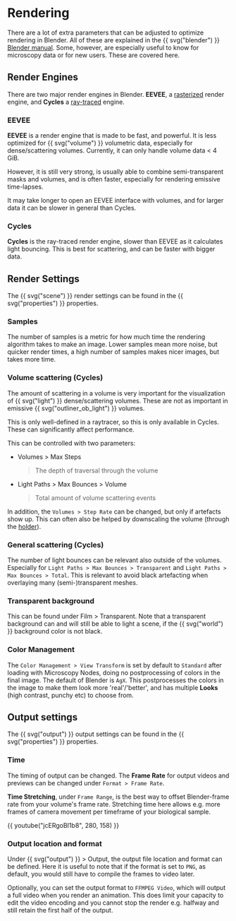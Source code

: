 # Rendering

There are a lot of extra parameters that can be adjusted to optimize rendering in Blender. All of these are explained in the {{ svg("blender") }} [Blender manual](https://docs.blender.org/manual/en/latest/render/cycles/render_settings/index.html). Some, however, are especially useful to know for microscopy data or for new users. These are covered here.

## Render Engines

There are two major render engines in Blender. **EEVEE**, a [rasterized](https://en.wikipedia.org/wiki/Rasterisation) render engine, and **Cycles** a [ray-traced](https://en.wikipedia.org/wiki/Ray_tracing_(graphics)) engine. 

### EEVEE

**EEVEE** is a render engine that is made to be fast, and powerful. It is less optimized for {{ svg("volume") }} volumetric data, especially for dense/scattering volumes. Currently, it can only handle volume data < 4 GiB.

However, it is still very strong, is usually able to combine semi-transparent masks and volumes, and is often faster, especially for rendering emissive time-lapses. 

It may take longer to open an EEVEE interface with volumes, and for larger data it can be slower in general than Cycles.


### Cycles

**Cycles** is the ray-traced render engine, slower than EEVEE as it calculates light bouncing. This is best for scattering, and can be faster with bigger data. 


## Render Settings

The {{ svg("scene") }} render settings can be found in the {{ svg("properties") }} properties.

### Samples

The number of samples is a metric for how much time the rendering algorithm takes to make an image. Lower samples mean more noise, but quicker render times, a high number of samples makes nicer images, but takes more time.

### Volume scattering (Cycles)

The amount of scattering in a volume is very important for the visualization of {{ svg("light") }} dense/scattering volumes. These are not as important in emissive {{ svg("outliner_ob_light") }} volumes.

This is only well-defined in a raytracer, so this is only available in Cycles. These can significantly affect performance.

This can be controlled with two parameters:

- Volumes > Max Steps
  > The depth of traversal through the volume
- Light Paths > Max Bounces > Volume 
  > Total amount of volume scattering events

In addition, the `Volumes > Step Rate` can be changed, but only if artefacts show up. This can often also be helped by downscaling the volume (through the [holder](./3_objects.md#holder)).

### General scattering (Cycles)

The number of light bounces can be relevant also outside of the volumes. Especially for `Light Paths > Max Bounces > Transparent` and `Light Paths > Max Bounces > Total`. This is relevant to avoid black artefacting when overlaying many (semi-)transparent meshes. 


### Transparent background

This can be found under Film > Transparent. Note that a transparent background can and will still be able to light a scene, if the {{ svg("world") }} background color is not black.

### Color Management

The `Color Management > View Transform` is set by default to `Standard` after loading with Microscopy Nodes, doing no postprocessing of colors in the final image. The default of Blender is `AgX`. This postprocesses the colors in the image to make them look more 'real'/'better', and has multiple **Looks** (high contrast, punchy etc) to choose from.

## Output settings

The {{ svg("output") }} output settings can be found in the {{ svg("properties") }} properties.

### Time

The timing of output can be changed. The **Frame Rate** for output videos and previews can be changed under `Format > Frame Rate`.

**Time Stretching**, under `Frame Range`, is the best way to offset Blender-frame rate from your volume's frame rate. Stretching time here allows e.g. more frames of camera movement per timeframe of your biological sample.

{{ youtube("jcERgoBI1b8", 280, 158) }}

### Output location and format

Under {{ svg("output") }} > Output, the output file location and format can be defined. Here it is useful to note that if the format is set to `PNG`, as default, you would still have to compile the frames to video later.

Optionally, you can set the output format to `FFMPEG Video`, which will output a full video when you render an animation. This does limit your capacity to edit the video encoding and you cannot stop the render e.g. halfway and still retain the first half of the output.
